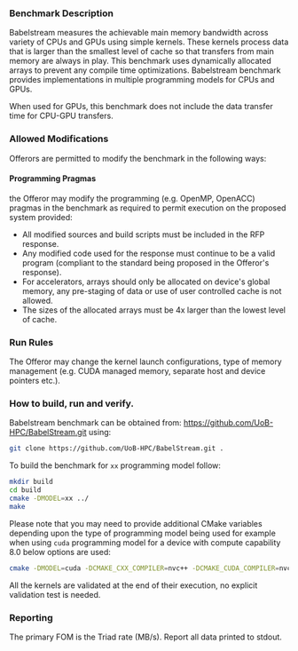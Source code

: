 ### Benchmark Description
Babelstream measures the achievable main memory bandwidth across variety of CPUs and GPUs using simple kernels. These kernels process data that is larger than the smallest level of cache so that transfers from main memory are always in play. This benchmark uses dynamically allocated arrays to prevent any compile time optimizations. Babelstream benchmark provides implementations in multiple programming models for CPUs and GPUs.

When used for GPUs, this benchmark does not include the data transfer time for CPU-GPU transfers.

### Allowed Modifications
Offerors are permitted to modify the benchmark in the following ways:

#### Programming Pragmas
the Offeror may modify the programming (e.g. OpenMP, OpenACC) pragmas in the benchmark as required 
to permit execution on the proposed system provided: 
- All modified sources and build scripts must be included in the RFP response.
- Any modified code used for the response must continue to be a valid program (compliant to the standard being proposed in the Offeror's response).
- For accelerators, arrays should only be allocated on device's global memory, any pre-staging of data or use of user controlled cache is not allowed.
- The sizes of the allocated arrays must be 4x larger than the lowest level of cache. 

### Run Rules
The Offeror may change the kernel launch configurations, type of memory management (e.g. CUDA managed memory, separate host and device pointers etc.).

### How to build, run and verify.
Babelstream benchmark can be obtained from: https://github.com/UoB-HPC/BabelStream.git using:

```bash
git clone https://github.com/UoB-HPC/BabelStream.git .
```
To build the benchmark for `xx` programming model follow:

```bash
mkdir build
cd build
cmake -DMODEL=xx ../
make
```

Please note that you may need to provide additional CMake variables depending upon the type of programming model being used for example
when using `cuda` programming model for a device with compute capability 8.0 below options are used:
```bash
cmake -DMODEL=cuda -DCMAKE_CXX_COMPILER=nvc++ -DCMAKE_CUDA_COMPILER=nvcc -DCUDA_ARCH=sm_80 ../
```

All the kernels are validated at the end of their execution, no explicit validation test is needed.


### Reporting
The primary FOM is the Triad rate (MB/s). Report all data printed to stdout.